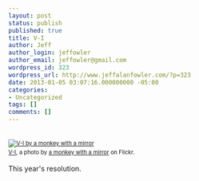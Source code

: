 ```yaml
---
layout: post
status: publish
published: true
title: V-I
author: Jeff
author_login: jeffowler
author_email: jeffowler@gmail.com
wordpress_id: 323
wordpress_url: http://www.jeffalanfowler.com/?p=323
date: 2013-01-05 03:07:16.000000000 -05:00
categories:
- Uncategorized
tags: []
comments: []
---
```



<div style="margin: 0 0 10px 0; padding: 0; font-size: 0.8em; line-height: 1.6em;"><br><a href="http://www.flickr.com/photos/monkeywithamirror/8349136416/" title="V-I"><img src="http://farm9.staticflickr.com/8053/8349136416_1310dd17b5.jpg" alt="V-I by a monkey with a mirror" /></a><br/><span style="margin: 0;"><a href="http://www.flickr.com/photos/monkeywithamirror/8349136416/">V-I</a>, a photo by <a href="http://www.flickr.com/photos/monkeywithamirror/">a monkey with a mirror</a> on Flickr.</span></div><p>This year's resolution.</p>
